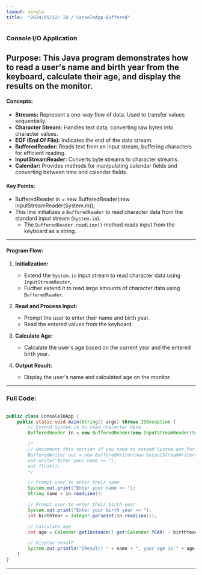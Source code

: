```yaml
---
layout: single
title:  "2024/05/22/ IO / ConsoleApp-Buffered"
---
```


### Console I/O Application

**Purpose:**
This Java program demonstrates how to read a user's name and birth year from the keyboard, calculate their age, and display the results on the monitor.
---

#### Concepts:
- **Streams:** Represent a one-way flow of data. Used to transfer values sequentially.
- **Character Stream:** Handles text data, converting raw bytes into character values.
- **EOF (End Of File):** Indicates the end of the data stream.
- **BufferedReader:** Reads text from an input stream, buffering characters for efficient reading.
- **InputStreamReader:** Converts byte streams to character streams.
- **Calendar:** Provides methods for manipulating calendar fields and converting between time and calendar fields.

#### Key Points:

  - BufferedReader in = new BufferedReader(new InputStreamReader(System.in));
  - This line initializes a `BufferedReader` to read character data from the standard input stream (`System.in`).
    - The `BufferedReader.readLine()` method reads input from the keyboard as a string.
    
---

#### Program Flow:
1. **Initialization:**
   - Extend the `System.in` input stream to read character data using `InputStreamReader`.
   - Further extend it to read large amounts of character data using `BufferedReader`.

2. **Read and Process Input:**
   - Prompt the user to enter their name and birth year.
   - Read the entered values from the keyboard.

3. **Calculate Age:**
   - Calculate the user's age based on the current year and the entered birth year.

4. **Output Result:**
   - Display the user's name and calculated age on the monitor.

---

### Full Code:

```java

public class ConsoleIOApp {
    public static void main(String[] args) throws IOException {
        // Extend System.in to read character data
        BufferedReader in = new BufferedReader(new InputStreamReader(System.in));

        /*
        // Uncomment this section if you need to extend System.out for character data output
        BufferedWriter out = new BufferedWriter(new OutputStreamWriter(System.out));
        out.write("Enter your name >> ");
        out.flush();
        */

        // Prompt user to enter their name
        System.out.print("Enter your name >> ");
        String name = in.readLine();

        // Prompt user to enter their birth year
        System.out.print("Enter your birth year >> ");
        int birthYear = Integer.parseInt(in.readLine());

        // Calculate age
        int age = Calendar.getInstance().get(Calendar.YEAR) - birthYear;

        // Display result
        System.out.println("[Result] " + name + ", your age is " + age + " years.");
    }
}
```

---
